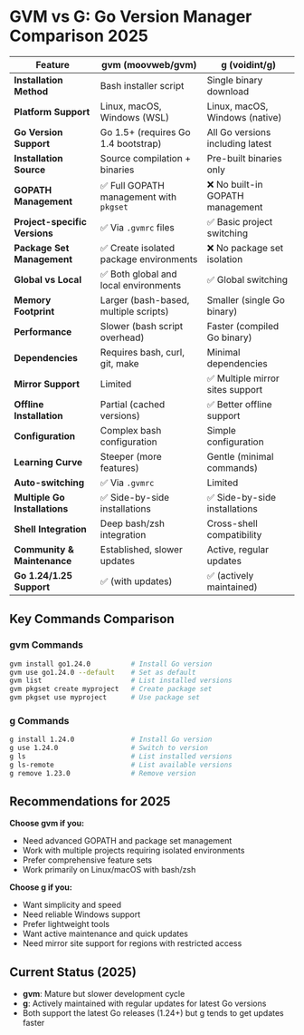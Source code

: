 # GVM vs G: Go Version Manager Comparison 2025

| Feature | **gvm (moovweb/gvm)** | **g (voidint/g)** |
|---------|----------------------|-------------------|
| **Installation Method** | Bash installer script | Single binary download |
| **Platform Support** | Linux, macOS, Windows (WSL) | Linux, macOS, Windows (native) |
| **Go Version Support** | Go 1.5+ (requires Go 1.4 bootstrap) | All Go versions including latest |
| **Installation Source** | Source compilation + binaries | Pre-built binaries only |
| **GOPATH Management** | ✅ Full GOPATH management with `pkgset` | ❌ No built-in GOPATH management |
| **Project-specific Versions** | ✅ Via `.gvmrc` files | ✅ Basic project switching |
| **Package Set Management** | ✅ Create isolated package environments | ❌ No package set isolation |
| **Global vs Local** | ✅ Both global and local environments | ✅ Global switching |
| **Memory Footprint** | Larger (bash-based, multiple scripts) | Smaller (single Go binary) |
| **Performance** | Slower (bash script overhead) | Faster (compiled Go binary) |
| **Dependencies** | Requires bash, curl, git, make | Minimal dependencies |
| **Mirror Support** | Limited | ✅ Multiple mirror sites support |
| **Offline Installation** | Partial (cached versions) | ✅ Better offline support |
| **Configuration** | Complex bash configuration | Simple configuration |
| **Learning Curve** | Steeper (more features) | Gentle (minimal commands) |
| **Auto-switching** | ✅ Via `.gvmrc` | Limited |
| **Multiple Go Installations** | ✅ Side-by-side installations | ✅ Side-by-side installations |
| **Shell Integration** | Deep bash/zsh integration | Cross-shell compatibility |
| **Community & Maintenance** | Established, slower updates | Active, regular updates |
| **Go 1.24/1.25 Support** | ✅ (with updates) | ✅ (actively maintained) |

## Key Commands Comparison

### gvm Commands
```bash
gvm install go1.24.0          # Install Go version
gvm use go1.24.0 --default    # Set as default
gvm list                      # List installed versions
gvm pkgset create myproject   # Create package set
gvm pkgset use myproject      # Use package set
```

### g Commands  
```bash
g install 1.24.0              # Install Go version
g use 1.24.0                  # Switch to version
g ls                          # List installed versions
g ls-remote                   # List available versions
g remove 1.23.0               # Remove version
```

## Recommendations for 2025

**Choose gvm if you:**
- Need advanced GOPATH and package set management
- Work with multiple projects requiring isolated environments  
- Prefer comprehensive feature sets
- Work primarily on Linux/macOS with bash/zsh

**Choose g if you:**
- Want simplicity and speed
- Need reliable Windows support
- Prefer lightweight tools
- Want active maintenance and quick updates
- Need mirror site support for regions with restricted access

## Current Status (2025)
- **gvm**: Mature but slower development cycle
- **g**: Actively maintained with regular updates for latest Go versions
- Both support the latest Go releases (1.24+) but g tends to get updates faster
